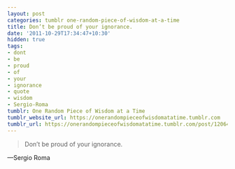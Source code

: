 ```yaml
---
layout: post
categories: tumblr one-random-piece-of-wisdom-at-a-time
title: Don’t be proud of your ignorance.
date: '2011-10-29T17:34:47+10:30'
hidden: true
tags:
- dont
- be
- proud
- of
- your
- ignorance
- quote
- wisdom
- Sergio-Roma
tumblr: One Random Piece of Wisdom at a Time
tumblr_website_url: https://onerandompieceofwisdomatatime.tumblr.com
tumblr_url: https://onerandompieceofwisdomatatime.tumblr.com/post/12064844521/dont-be-proud-of-your-ignorance
---
```

> Don’t be proud of your ignorance.

—Sergio Roma
